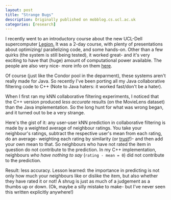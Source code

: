 ```yaml
---
layout: post
title: "Strange Bugs"
description: Originally published on mobblog.cs.ucl.ac.uk
categories: [research]
---
```


I recently went to an introductory course about the new UCL-Dell supercomputer <a href="http://www.ucl.ac.uk/media/library/Dell">Legion.</a> It was a 2-day course, with plenty of presentations about optimizing/ parallelizing code, and some hands-on. Other than a few quirks (the system is still being tested), it worked great- and it's very exciting to have that (huge) amount of computational power available. The people are also very nice- more info on them <a href="http://www.ucl.ac.uk/silva/research-computing/">here</a>.

Of course (just like the Condor pool in the deparment), these systems aren't really made for Java. So recently I've been porting all my Java collaborative filtering code to C++ (Note to Java haters: it worked fast/don't be a hater). 

When I first ran my kNN collaborative filtering experiments, I noticed that the C++ version produced _less accurate_ results (on the MovieLens dataset) than the Java implementation. So the long hunt for what was wrong began, and it turned out to be a very strange.

Here's the gist of it: any user-user kNN prediction in collaborative filtering is made by a weighted average of neighbour ratings. You take your neighbour's ratings, subtract the respective user's mean from each rating, do an average- weighting each rating by similarity (or <a href="http://mobblog.cs.ucl.ac.uk/2008/02/28/filtering-by-trust/">trust</a>!)- and then add your own mean to that. So neighbours who have not rated the item in question do not contribute to the prediction. In my C++ implementation, neighbours _who have nothing to say_ (`rating - mean = 0`) did not contribute to the prediction.

Result: less accuracy. Lesson learned: the importance in predicting is not only how much your neighbours like or dislike the item, but also whether they have rated it or not! A shrug is just as much of a judgement as a thumbs up or down. (Ok, maybe a silly mistake to make- but I've never seen this written explicitly anywhere!)
